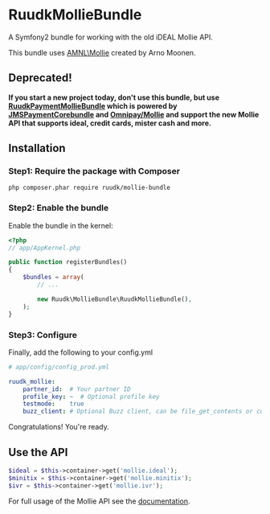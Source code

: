 RuudkMollieBundle
=================

A Symfony2 bundle for working with the old iDEAL Mollie API.

This bundle uses [AMNL\Mollie](https://github.com/itavero/AMNL-Mollie) created by Arno Moonen.

## Deprecated!

**If you start a new project today, don't use this bundle, but use [RuudkPaymentMollieBundle](https://github.com/ruudk/PaymentMollieBundle) which is powered by [JMSPaymentCorebundle](https://github.com/schmittjoh/JMSPaymentCoreBundle) and [Omnipay/Mollie](https://github.com/omnipay/mollie) and support the new Mollie API that supports ideal, credit cards, mister cash and more.**

## Installation

### Step1: Require the package with Composer

``php composer.phar require ruudk/mollie-bundle``

### Step2: Enable the bundle

Enable the bundle in the kernel:

``` php
<?php
// app/AppKernel.php

public function registerBundles()
{
    $bundles = array(
        // ...

        new Ruudk\MollieBundle\RuudkMollieBundle(),
    );
}
```

### Step3: Configure

Finally, add the following to your config.yml

``` yaml
# app/config/config_prod.yml

ruudk_mollie:
    partner_id:  # Your partner ID
    profile_key: ~  # Optional profile key
    testmode:    true
	buzz_client: # Optional Buzz client, can be file_get_contents or curl
```

Congratulations! You're ready.

## Use the API

````php
$ideal = $this->container->get('mollie.ideal');
$minitix = $this->container->get('mollie.minitix');
$ivr = $this->container->get('mollie.ivr');
````

For full usage of the Mollie API see the [documentation](https://github.com/itavero/AMNL-Mollie).
